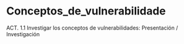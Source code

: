 # Conceptos_de_vulnerabilidade
ACT. 1.1 Investigar los conceptos de vulnerabilidades: Presentación / Investigación
